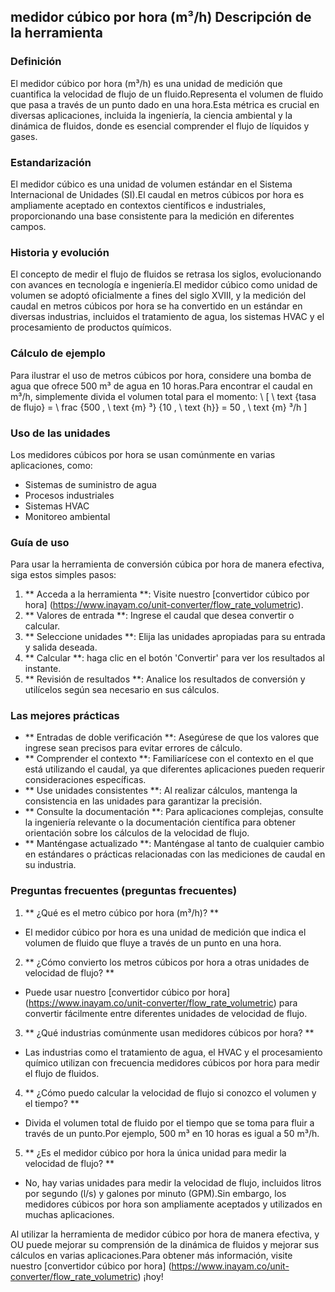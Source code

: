 ## medidor cúbico por hora (m³/h) Descripción de la herramienta

### Definición
El medidor cúbico por hora (m³/h) es una unidad de medición que cuantifica la velocidad de flujo de un fluido.Representa el volumen de fluido que pasa a través de un punto dado en una hora.Esta métrica es crucial en diversas aplicaciones, incluida la ingeniería, la ciencia ambiental y la dinámica de fluidos, donde es esencial comprender el flujo de líquidos y gases.

### Estandarización
El medidor cúbico es una unidad de volumen estándar en el Sistema Internacional de Unidades (SI).El caudal en metros cúbicos por hora es ampliamente aceptado en contextos científicos e industriales, proporcionando una base consistente para la medición en diferentes campos.

### Historia y evolución
El concepto de medir el flujo de fluidos se retrasa los siglos, evolucionando con avances en tecnología e ingeniería.El medidor cúbico como unidad de volumen se adoptó oficialmente a fines del siglo XVIII, y la medición del caudal en metros cúbicos por hora se ha convertido en un estándar en diversas industrias, incluidos el tratamiento de agua, los sistemas HVAC y el procesamiento de productos químicos.

### Cálculo de ejemplo
Para ilustrar el uso de metros cúbicos por hora, considere una bomba de agua que ofrece 500 m³ de agua en 10 horas.Para encontrar el caudal en m³/h, simplemente divida el volumen total para el momento:
\ [
\ text {tasa de flujo} = \ frac {500 \, \ text {m} ³} {10 \, \ text {h}} = 50 \, \ text {m} ³/h
\]

### Uso de las unidades
Los medidores cúbicos por hora se usan comúnmente en varias aplicaciones, como:
- Sistemas de suministro de agua
- Procesos industriales
- Sistemas HVAC
- Monitoreo ambiental

### Guía de uso
Para usar la herramienta de conversión cúbica por hora de manera efectiva, siga estos simples pasos:
1. ** Acceda a la herramienta **: Visite nuestro [convertidor cúbico por hora] (https://www.inayam.co/unit-converter/flow_rate_volumetric).
2. ** Valores de entrada **: Ingrese el caudal que desea convertir o calcular.
3. ** Seleccione unidades **: Elija las unidades apropiadas para su entrada y salida deseada.
4. ** Calcular **: haga clic en el botón 'Convertir' para ver los resultados al instante.
5. ** Revisión de resultados **: Analice los resultados de conversión y utilícelos según sea necesario en sus cálculos.

### Las mejores prácticas
- ** Entradas de doble verificación **: Asegúrese de que los valores que ingrese sean precisos para evitar errores de cálculo.
- ** Comprender el contexto **: Familiarícese con el contexto en el que está utilizando el caudal, ya que diferentes aplicaciones pueden requerir consideraciones específicas.
- ** Use unidades consistentes **: Al realizar cálculos, mantenga la consistencia en las unidades para garantizar la precisión.
- ** Consulte la documentación **: Para aplicaciones complejas, consulte la ingeniería relevante o la documentación científica para obtener orientación sobre los cálculos de la velocidad de flujo.
- ** Manténgase actualizado **: Manténgase al tanto de cualquier cambio en estándares o prácticas relacionadas con las mediciones de caudal en su industria.

### Preguntas frecuentes (preguntas frecuentes)

1. ** ¿Qué es el metro cúbico por hora (m³/h)? **
- El medidor cúbico por hora es una unidad de medición que indica el volumen de fluido que fluye a través de un punto en una hora.

2. ** ¿Cómo convierto los metros cúbicos por hora a otras unidades de velocidad de flujo? **
- Puede usar nuestro [convertidor cúbico por hora] (https://www.inayam.co/unit-converter/flow_rate_volumetric) para convertir fácilmente entre diferentes unidades de velocidad de flujo.

3. ** ¿Qué industrias comúnmente usan medidores cúbicos por hora? **
- Las industrias como el tratamiento de agua, el HVAC y el procesamiento químico utilizan con frecuencia medidores cúbicos por hora para medir el flujo de fluidos.

4. ** ¿Cómo puedo calcular la velocidad de flujo si conozco el volumen y el tiempo? **
- Divida el volumen total de fluido por el tiempo que se toma para fluir a través de un punto.Por ejemplo, 500 m³ en 10 horas es igual a 50 m³/h.

5. ** ¿Es el medidor cúbico por hora la única unidad para medir la velocidad de flujo? **
- No, hay varias unidades para medir la velocidad de flujo, incluidos litros por segundo (l/s) y galones por minuto (GPM).Sin embargo, los medidores cúbicos por hora son ampliamente aceptados y utilizados en muchas aplicaciones.

Al utilizar la herramienta de medidor cúbico por hora de manera efectiva, y OU puede mejorar su comprensión de la dinámica de fluidos y mejorar sus cálculos en varias aplicaciones.Para obtener más información, visite nuestro [convertidor cúbico por hora] (https://www.inayam.co/unit-converter/flow_rate_volumetric) ¡hoy!